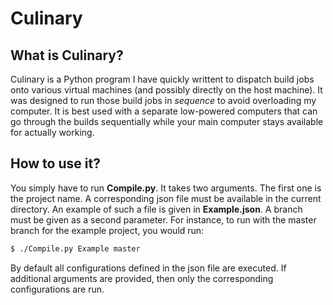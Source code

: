 # Culinary

## What is Culinary?

Culinary is a Python program I have quickly writtent to dispatch build jobs onto various virtual machines (and possibly directly on the host machine). It was designed to run those build jobs in *sequence* to avoid overloading my computer. It is best used with a separate low-powered computers that can go through the builds sequentially while your main computer stays available for actually working.

## How to use it?

You simply have to run **Compile.py**. It takes two arguments. The first one is the project name. A corresponding json file must be available in the current directory. An example of such a file is given in **Example.json**. A branch must be given as a second parameter. For instance, to run with the master branch for the example project, you would run:

```sh
$ ./Compile.py Example master
```

By default all configurations defined in the json file are executed. If additional arguments are provided, then only the corresponding configurations are run.


